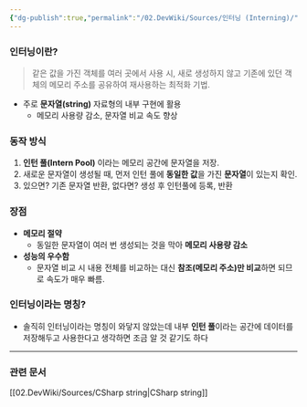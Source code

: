 ```yaml
---
{"dg-publish":true,"permalink":"/02.DevWiki/Sources/인터닝 (Interning)/","noteIcon":"","created":"2024-10-24T11:11:42.000+09:00","updated":"2025-08-05T11:49:46.160+09:00"}
---
```


### 인터닝이란?
> 같은 값을 가진 객체를 여러 곳에서 사용 시, 새로 생성하지 않고 기존에 있던 객체의 메모리 주소를 공유하여 재사용하는 최적화 기법.

- 주로 **문자열(string)** 자료형의 내부 구현에 활용
	- 메모리 사용량 감소, 문자열 비교 속도 향상
### 동작 방식
1.  **인턴 풀(Intern Pool)** 이라는 메모리 공간에 문자열을 저장.
2.  새로운 문자열이 생성될 때, 먼저 인턴 풀에 **동일한 값**을 가진 **문자열**이 있는지 확인.
3.  있으면? 기존 문자열 반환, 없다면? 생성 후 인턴풀에 등록, 반환
### 장점
- **메모리 절약**
	- 동일한 문자열이 여러 번 생성되는 것을 막아 **메모리 사용량 감소**
- **성능의 우수함**
	- 문자열 비교 시 내용 전체를 비교하는 대신 **참조(메모리 주소)만 비교**하면 되므로 속도가 매우 빠름.
### 인터닝이라는 명칭?
* 솔직히 인터닝이라는 명칭이 와닿지 않았는데 내부 **인턴 풀**이라는 공간에 데이터를 저장해두고 사용한다고 생각하면 조금 알 것 같기도 하다

---
### 관련 문서
[[02.DevWiki/Sources/CSharp string\|CSharp string]]